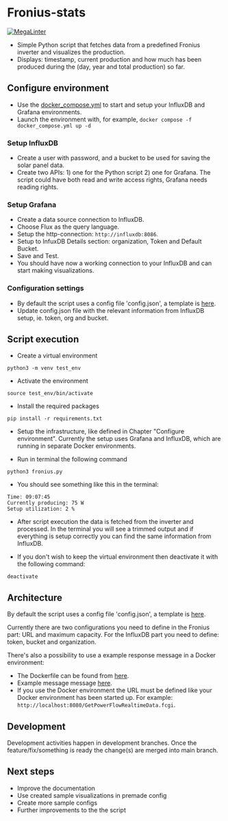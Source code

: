 # Fronius-stats

[![MegaLinter](https://github.com/mdrocan/Fronius-stats/workflows/Linting/badge.svg?branch=main)](https://github.com/mdrocan/Fronius-stats/actions?query=workflow%3ALinting+branch%3Amain)

- Simple Python script that fetches data from a predefined Fronius inverter and visualizes the production.
- Displays: timestamp, current production and how much has been produced during the (day, year and total production) so far.

## Configure environment

- Use the [docker_compose.yml](docker_compose.yml) to start and setup your InfluxDB and Grafana environments.
- Launch the environment with, for example, `docker compose -f docker_compose.yml up -d`

### Setup InfluxDB

- Create a user with password, and a bucket to be used for saving the solar panel data.
- Create two APIs: 1) one for the Python script 2) one for Grafana. The script could have both read and write access rights, Grafana needs reading rights.

### Setup Grafana

- Create a data source connection to InfluxDB.
- Choose Flux as the query language.
- Setup the http-connection: `http://influxdb:8086`.
- Setup to InfuxDB Details section: organization, Token and Default Bucket.
- Save and Test.
- You should have now a working connection to your InfluxDB and can start making visualizations.

### Configuration settings
- By default the script uses a config file 'config.json', a template is [here](config.json.template).
- Update config.json file with the relevant information from InfluxDB setup, ie. token, org and bucket.

## Script execution

- Create a virtual environment

```code
python3 -m venv test_env
```

- Activate the environment

```code
source test_env/bin/activate
```

- Install the required packages

```code
pip install -r requirements.txt
```

- Setup the infrastructure, like defined in Chapter "Configure environment". Currently the setup uses Grafana and InfluxDB, which are running in separate Docker environments.

- Run in terminal the following command

```code
python3 fronius.py
```

- You should see something like this in the terminal:

```code
Time: 09:07:45
Currently producing: 75 W
Setup utilization: 2 %
```

- After script execution the data is fetched from the inverter and processed. In the terminal you will see a trimmed output and if everything is setup correctly you can find the same information from InfluxDB.

- If you don't wish to keep the virtual environment then deactivate it with the following command:
```code
deactivate
```

## Architecture

By default the script uses a config file 'config.json', a template is [here](config.json.template).

Currently there are two configurations you need to define in the Fronius part: URL and maximum capacity.
For the InfluxDB part you need to define: token, bucket and organization.

There's also a possibility to use a example response message in a Docker environment:

- The Dockerfile can be found from [here](web_server).
- Example message message [here](web_server/GetPowerFlowRealtimeData.fcgi).
- If you use the Docker environment the URL must be defined like your Docker environment has been
  started up. For example: `http://localhost:8080/GetPowerFlowRealtimeData.fcgi`.

## Development
Development activities happen in development branches. Once the feature/fix/something is ready the change(s) are merged into main branch.

## Next steps

- Improve the documentation
- Use created sample visualizations in premade config
- Create more sample configs
- Further improvements to the the script
